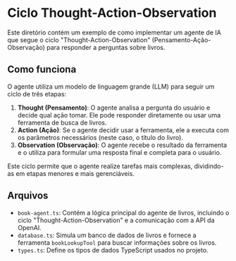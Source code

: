 # Ciclo Thought-Action-Observation

Este diretório contém um exemplo de como implementar um agente de IA que segue o ciclo "Thought-Action-Observation" (Pensamento-Ação-Observação) para responder a perguntas sobre livros.

## Como funciona

O agente utiliza um modelo de linguagem grande (LLM) para seguir um ciclo de três etapas:

1.  **Thought (Pensamento)**: O agente analisa a pergunta do usuário e decide qual ação tomar. Ele pode responder diretamente ou usar uma ferramenta de busca de livros.
2.  **Action (Ação)**: Se o agente decidir usar a ferramenta, ele a executa com os parâmetros necessários (neste caso, o título do livro).
3.  **Observation (Observação)**: O agente recebe o resultado da ferramenta e o utiliza para formular uma resposta final e completa para o usuário.

Este ciclo permite que o agente realize tarefas mais complexas, dividindo-as em etapas menores e mais gerenciáveis.

## Arquivos

- `book-agent.ts`: Contém a lógica principal do agente de livros, incluindo o ciclo "Thought-Action-Observation" e a comunicação com a API da OpenAI.
- `database.ts`: Simula um banco de dados de livros e fornece a ferramenta `bookLookupTool` para buscar informações sobre os livros.
- `types.ts`: Define os tipos de dados TypeScript usados no projeto.